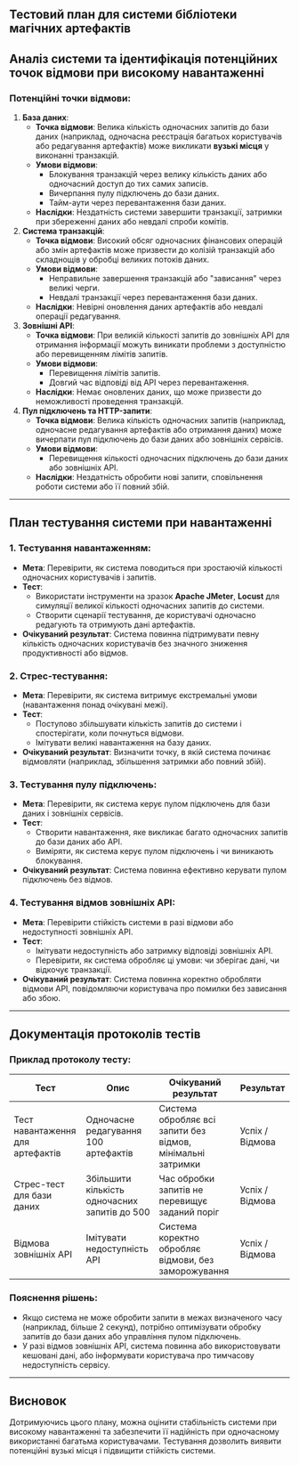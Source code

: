 Тестовий план для системи бібліотеки магічних артефактів
---

## Аналіз системи та ідентифікація потенційних точок відмови при високому навантаженні
### Потенційні точки відмови:
1. **База даних**:
    - **Точка відмови**: Велика кількість одночасних запитів до бази даних (наприклад, одночасна реєстрація багатьох користувачів або редагування артефактів) може викликати **вузькі місця** у виконанні транзакцій.
    - **Умови відмови**:
        - Блокування транзакцій через велику кількість даних або одночасний доступ до тих самих записів.
        - Вичерпання пулу підключень до бази даних.
        - Тайм-аути через перевантаження бази даних.
    - **Наслідки**: Нездатність системи завершити транзакції, затримки при збереженні даних або невдалі спроби комітів.
2. **Система транзакцій**:
    - **Точка відмови**: Високий обсяг одночасних фінансових операцій або змін артефактів може призвести до колізій транзакцій або складнощів у обробці великих потоків даних.
    - **Умови відмови**:
        - Неправильне завершення транзакцій або "зависання" через великі черги.
        - Невдалі транзакції через перевантаження бази даних.
    - **Наслідки**: Невірні оновлення даних артефактів або невдалі операції редагування.
3. **Зовнішні API**:
    - **Точка відмови**: При великій кількості запитів до зовнішніх API для отримання інформації можуть виникати проблеми з доступністю або перевищенням лімітів запитів.
    - **Умови відмови**:
        - Перевищення лімітів запитів.
        - Довгий час відповіді від API через перевантаження.
    - **Наслідки**: Немає оновлених даних, що може призвести до неможливості проведення транзакцій.
4. **Пул підключень та HTTP-запити**:
    - **Точка відмови**: Велика кількість одночасних запитів (наприклад, одночасне редагування артефактів або отримання даних) може вичерпати пул підключень до бази даних або зовнішніх сервісів.
    - **Умови відмови**:
        - Перевищення кількості одночасних підключень до бази даних або зовнішніх API.
    - **Наслідки**: Нездатність обробити нові запити, сповільнення роботи системи або її повний збій.
---

## План тестування системи при навантаженні
### 1. **Тестування навантаженням**:
- **Мета**: Перевірити, як система поводиться при зростаючій кількості одночасних користувачів і запитів.
- **Тест**:
    - Використати інструменти на зразок **Apache JMeter**, **Locust** для симуляції великої кількості одночасних запитів до системи.
    - Створити сценарії тестування, де користувачі одночасно редагують та отримують дані артефактів.
- **Очікуваний результат**: Система повинна підтримувати певну кількість одночасних користувачів без значного зниження продуктивності або відмов.
### 2. **Стрес-тестування**:
- **Мета**: Перевірити, як система витримує екстремальні умови (навантаження понад очікувані межі).
- **Тест**:
    - Поступово збільшувати кількість запитів до системи і спостерігати, коли почнуться відмови.
    - Імітувати великі навантаження на базу даних.
- **Очікуваний результат**: Визначити точку, в якій система починає відмовляти (наприклад, збільшення затримки або повний збій).
### 3. **Тестування пулу підключень**:
- **Мета**: Перевірити, як система керує пулом підключень для бази даних і зовнішніх сервісів.
- **Тест**:
    - Створити навантаження, яке викликає багато одночасних запитів до бази даних або API.
    - Виміряти, як система керує пулом підключень і чи виникають блокування.
- **Очікуваний результат**: Система повинна ефективно керувати пулом підключень без відмов.
### 4. **Тестування відмов зовнішніх API**:
- **Мета**: Перевірити стійкість системи в разі відмови або недоступності зовнішніх API.
- **Тест**:
    - Імітувати недоступність або затримку відповіді зовнішніх API.
    - Перевірити, як система обробляє ці умови: чи зберігає дані, чи відкочує транзакції.
- **Очікуваний результат**: Система повинна коректно обробляти відмови API, повідомляючи користувача про помилки без зависання або збою.
---

## Документація протоколів тестів
### Приклад протоколу тесту:
| **Тест**                         | **Опис**                                         | **Очікуваний результат**                                 | **Результат**     |
|----------------------------------|-------------------------------------------------|---------------------------------------------------------|-------------------|
| Тест навантаження для артефактів | Одночасне редагування 100 артефактів              | Система обробляє всі запити без відмов, мінімальні затримки | Успіх / Відмова    |
| Стрес-тест для бази даних        | Збільшити кількість одночасних запитів до 500     | Час обробки запитів не перевищує заданий поріг           | Успіх / Відмова    |
| Відмова зовнішніх API            | Імітувати недоступність API                      | Система коректно обробляє відмови, без заморожування     | Успіх / Відмова    |
### Пояснення рішень:
- Якщо система не може обробити запити в межах визначеного часу (наприклад, більше 2 секунд), потрібно оптимізувати обробку запитів до бази даних або управління пулом підключень.
- У разі відмов зовнішніх API, система повинна або використовувати кешовані дані, або інформувати користувача про тимчасову недоступність сервісу.
---

## Висновок
Дотримуючись цього плану, можна оцінити стабільність системи при високому навантаженні та забезпечити її надійність при одночасному використанні багатьма користувачами. Тестування дозволить виявити потенційні вузькі місця і підвищити стійкість системи.

